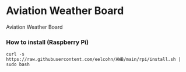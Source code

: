 # Aviation Weather Board
Aviation Weather Board

### How to install (Raspberry Pi)

`curl -s https://raw.githubusercontent.com/eelcohn/AWB/main/rpi/install.sh | sudo bash`
